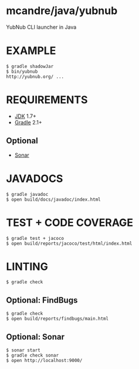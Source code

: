 # mcandre/java/yubnub

YubNub CLI launcher in Java

# EXAMPLE

```
$ gradle shadowJar
$ bin/yubnub
http://yubnub.org/ ...
```

# REQUIREMENTS

* [JDK](http://www.oracle.com/technetwork/java/javase/downloads/index.html) 1.7+
* [Gradle](http://gradle.org/) 2.1+

## Optional

* [Sonar](http://www.sonarqube.org/)

# JAVADOCS

```
$ gradle javadoc
$ open build/docs/javadoc/index.html
```

# TEST + CODE COVERAGE

```
$ gradle test + jacoco
$ open build/reports/jacoco/test/html/index.html
```

# LINTING

```
$ gradle check
```

## Optional: FindBugs

```
$ gradle check
$ open build/reports/findbugs/main.html
```

## Optional: Sonar

```
$ sonar start
$ gradle check sonar
$ open http://localhost:9000/
```
